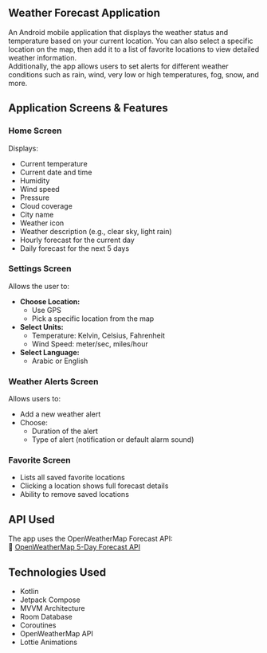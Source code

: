 ## Weather Forecast Application

An Android mobile application that displays the weather status and temperature based on your current location. You can also select a specific location on the map, then add it to a list of favorite locations to view detailed weather information.  
Additionally, the app allows users to set alerts for different weather conditions such as rain, wind, very low or high temperatures, fog, snow, and more.


## Application Screens & Features

### Home Screen
Displays:
- Current temperature  
- Current date and time  
- Humidity  
- Wind speed  
- Pressure  
- Cloud coverage  
- City name  
- Weather icon 
- Weather description (e.g., clear sky, light rain)  
- Hourly forecast for the current day  
- Daily forecast for the next 5 days  


### Settings Screen
Allows the user to:
- **Choose Location:**
  - Use GPS
  - Pick a specific location from the map  
- **Select Units:**
  - Temperature: Kelvin, Celsius, Fahrenheit  
  - Wind Speed: meter/sec, miles/hour  
- **Select Language:**
  - Arabic or English


### Weather Alerts Screen
Allows users to:
- Add a new weather alert  
- Choose:
  - Duration of the alert  
  - Type of alert (notification or default alarm sound)  


### Favorite Screen
- Lists all saved favorite locations  
- Clicking a location shows full forecast details   
- Ability to remove saved locations  


## API Used

The app uses the OpenWeatherMap Forecast API:  
🔗 [OpenWeatherMap 5-Day Forecast API](https://api.openweathermap.org/data/2.5/forecast)  


## Technologies Used

- Kotlin
- Jetpack Compose
- MVVM Architecture
- Room Database
- Coroutines
- OpenWeatherMap API
- Lottie Animations

